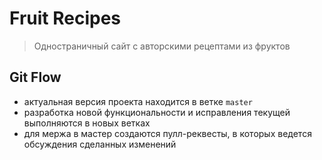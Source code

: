 # Fruit Recipes

> Одностраничный сайт с авторскими рецептами из фруктов

## Git Flow

- актуальная версия проекта находится в ветке `master`
- разработка новой функциональности и исправления текущей выполняются в новых ветках
- для мержа в мастер создаются пулл-реквесты, в которых ведется обсуждения сделанных изменений
